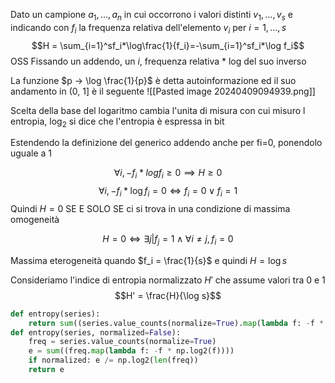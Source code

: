 Dato un campione ${a_1, …, a_n}$ in cui occorrono i valori distinti $v_1, …, v_s$ e indicando con $f_i$ la frequenza relativa dell'elemento $v_i$ per $i= 1, …, s$
$$H = \sum_{i=1}^sf_i*\log\frac{1}{f_i}=-\sum_{i=1}^sf_i*\log f_i$$
OSS Fissando un addendo, un $i$, frequenza relativa * log del suo inverso

La funzione $p -> \log \frac{1}{p}$ è detta autoinformazione ed il suo andamento in (0, 1] è il seguente
![[Pasted image 20240409094939.png]]

Scelta della base del logaritmo cambia l'unita di misura con cui misuro l entropia, $\log_2$ si dice che l'entropia è espressa in bit

Estendendo la definizione del generico addendo anche per fi=0, ponendolo uguale a 1

$$\forall i, - f_i * log f_i \geq 0 \implies H \geq 0$$$$\forall i, - f_i * \log f_i = 0 \Leftrightarrow f_i = 0 \vee f_i = 1$$
Quindi $H = 0$ SE E SOLO SE ci si trova in una condizione di massima omogeneità

$$H = 0 \Leftrightarrow \exists j | f_j = 1 \wedge \forall i \neq j, f_i = 0$$

Massima eterogeneità quando $f_i = \frac{1}{s}$ e quindi $H = \log s$
 
Consideriamo l'indice di entropia normalizzato $H'$ che assume valori tra 0 e 1
$$H' = \frac{H}{\log s}$$
```python
def entropy(series):
    return sum((series.value_counts(normalize=True).map(lambda f: -f * np.log2(f))))
def entropy(series, normalized=False):
    freq = series.value_counts(normalize=True)
    e = sum((freq.map(lambda f: -f * np.log2(f))))
    if normalized: e /= np.log2(len(freq))
    return e
```